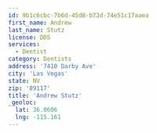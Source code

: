 ```yaml
---
id: 9b1c6cbc-7b6d-45d8-b72d-74e51c17aaea
first_name: Andrew
last_name: Stutz
license: DDS
services:
  - Dentist
category: Dentists
address: '7410 Darby Ave'
city: 'Las Vegas'
state: NV
zip: '89117'
title: 'Andrew Stutz'
_geoloc:
  lat: 36.0606
  lng: -115.161
---
```

